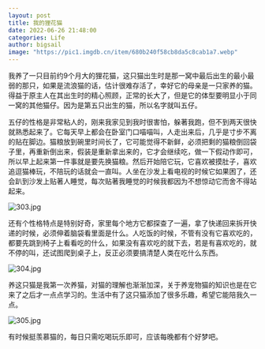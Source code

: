 ```yaml
---
layout: post
title: 我的狸花猫
date: 2022-06-26 21:48:00
categories: Life
author: bigsail
image: "https://pic1.imgdb.cn/item/680b240f58cb8da5c8cab1a7.webp"
---
```

我养了一只目前约9个月大的狸花猫，这只猫出生时是那一窝中最后出生的最小最弱的那只，如果是流浪猫的话，估计很难存活了，幸好它的母亲是一只家养的猫。得益于原主人在其出生时的精心照顾，正常的长大了，但是它的体型要明显小于同一窝的其他猫仔。因为是第五只出生的猫，所以名字就叫五仔。

五仔的性格是非常粘人的，刚来我家见到我时很害怕，躲著我跑，但不到两天很快就熟悉起来了。它每天早上都会在卧室门口喵喵叫，人走出来后，几乎是寸步不离的贴在脚边。猫粮放到碗里时间长了，它可能觉得不新鲜，必须把剩的猫粮倒回袋子里，再重新倒出来，假装是重新拿出来的，它才会继续吃，做一下假动作即可，所以早上起来第一件事就是要先换猫粮。然后开始陪它玩，它喜欢被摸肚子，喜欢追逗猫棒玩，不陪玩的话就会一直叫。人坐在沙发上看电视的时候它如果困了，还会趴到沙发上贴著人睡觉，每次贴著我睡觉的时候我都因为不想惊动它而舍不得站起来。

<!--![](https://ucarecdn.com/ddb87890-3e58-4107-bf28-c7b3bb33a90a/303.webp)-->
![303.jpg](https://img.ksmoe.eu.org/v2/0kTf5Bt.jpeg)

还有个性格特点是特别好奇，家里每个地方它都探查了一遍，拿了快递回来拆开快递的时候，必须伸着脑袋看里面是什么。人吃饭的时候，不管有没有它喜欢吃的，都要先跳到椅子上看看吃的什么，如果没有喜欢吃的就下去，若是有喜欢吃的，就不停的叫，还试图爬到桌子上，反正必须要搞清楚人类在吃什么东西。

<!--![](https://ucarecdn.com/795f8b23-9e9f-4afb-846b-4771229384eb/304.webp)-->
![304.jpg](https://img.ksmoe.eu.org/v2/uSCciKD.jpeg)

养这只猫是我第一次养猫，对猫的理解也渐渐加深，关于养宠物猫的知识也是在它来了之后才一点点学习的。生活中有了这只猫添加了很多乐趣，希望它能陪我久一点。

<!--![](https://ucarecdn.com/034f5fe2-da2b-4aff-866f-f8e416f8738a/305.webp)-->
![305.jpg](https://img.ksmoe.eu.org/v2/OHvj3zL.jpeg)

有时候挺羡慕猫的，每日只需吃喝玩乐即可，应该每晚都有个好梦吧。
